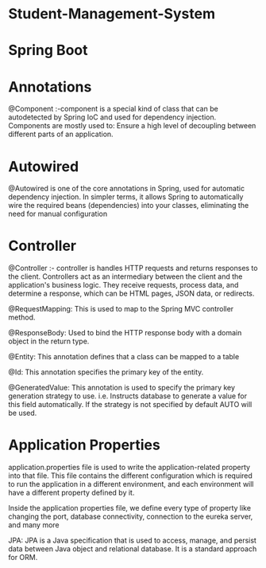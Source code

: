 # Student-Management-System


# Spring Boot

# Annotations
@Component :-component is a special kind of class that can be autodetected by Spring IoC and used for dependency injection.
Components are mostly used to: Ensure a high level of decoupling between different parts of an application.

# Autowired

@Autowired is one of the core annotations in Spring, used for automatic dependency injection. 
In simpler terms, it allows Spring to automatically wire the required beans (dependencies) into your classes, 
eliminating the need for manual configuration

# Controller
@Controller :- controller is handles HTTP requests and returns responses to the client.
Controllers act as an intermediary between the client and the application's business logic.
They receive requests, process data, and determine a response, which can be HTML pages, JSON data, or redirects.

@RequestMapping: This is used to map to the Spring MVC controller method.

@ResponseBody: Used to bind the HTTP response body with a domain object in the return type.

@Entity: This annotation defines that a class can be mapped to a table

@Id: This annotation specifies the primary key of the entity.

@GeneratedValue: This annotation is used to specify the primary key generation strategy to use. i.e. Instructs database to generate a value for this field automatically. If the strategy is not specified by default AUTO will be used.

# Application Properties

application.properties file is used to write the application-related property into that file. 
This file contains the different configuration which is required to run the application in a different environment,
and each environment will have a different property defined by it.

Inside the application properties file, we define every type of property like changing the port, 
database connectivity, connection to the eureka server, and many more

JPA: JPA is a Java specification that is used to access, manage, and persist data between Java object and relational database. It is a standard approach for ORM.



